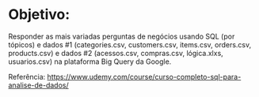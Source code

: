 # Objetivo:
Responder as mais variadas perguntas de negócios usando SQL (por tópicos) e dados #1 (categories.csv, customers.csv, items.csv, orders.csv, products.csv) e dados #2 (acessos.csv, compras.csv, lógica.xlxs, usuarios.csv) na plataforma Big Query da Google.

Referência: 
https://www.udemy.com/course/curso-completo-sql-para-analise-de-dados/

